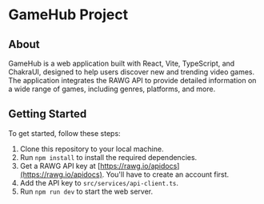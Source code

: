# GameHub Project

## About
GameHub is a web application built with React, Vite, TypeScript, and ChakraUI, designed to help users discover new and trending video games. The application integrates the RAWG API to provide detailed information on a wide range of games, including genres, platforms, and more.

## Getting Started
To get started, follow these steps:

1. Clone this repository to your local machine.
2. Run `npm install` to install the required dependencies.
3. Get a RAWG API key at [https://rawg.io/apidocs](https://rawg.io/apidocs). You'll have to create an account first.
4. Add the API key to `src/services/api-client.ts`.
5. Run `npm run dev` to start the web server.
